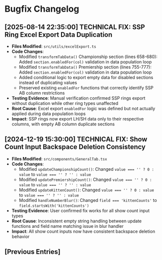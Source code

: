 # Bugfix Changelog

## [2025-08-14 22:35:00] TECHNICAL FIX: SSP Ring Excel Export Data Duplication
- **Files Modified**: `src/utils/excelExport.ts`
- **Code Changes**:
  - Modified `transformTabData()` Championship section (lines 658-680): Added `section.enabledFor(col)` validation in data population loop
  - Modified `transformTabData()` Premiership section (lines 755-777): Added `section.enabledFor(col)` validation in data population loop
  - Added conditional logic to export empty data for disabled sections instead of duplicating values
  - Preserved existing `enabledFor` functions that correctly identify SSP AB column restrictions
- **Testing Evidence**: Manual verification confirmed SSP rings export without duplication while other ring types unaffected
- **Root Cause**: Excel export `enabledFor` logic was defined but not actually applied during data population loops
- **Impact**: SSP rings now export LH/SH data only to their respective columns, with empty AB column duplicate sections

## [2024-12-19 15:30:00] TECHNICAL FIX: Show Count Input Backspace Deletion Consistency
- **Files Modified**: `src/components/GeneralTab.tsx`
- **Code Changes**:
  - Modified `updateChampionshipCount()`: Changed `value === '' ? 0 : value` to `value === '' ? '' : value`
  - Modified `updatePremiershipCount()`: Changed `value === '' ? 0 : value` to `value === '' ? '' : value`  
  - Modified `updateKittenCount()`: Changed `value === '' ? 0 : value` to `value === '' ? '' : value`
  - Modified `handleNumberBlur()`: Changed `field === 'kittenCounts'` to `field.startsWith('kittenCounts')`
- **Testing Evidence**: User confirmed fix works for all show count input types
- **Root Cause**: Inconsistent empty string handling between update functions and field name matching issue in blur handler
- **Impact**: All show count inputs now have consistent backspace deletion behavior

## [Previous Entries]
<!-- Add previous bugfix changelog entries here --> 